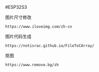#ESP32S3

图片尺寸修改
```
https://www.iloveimg.com/zh-cn
```

图片代码生成
```
https://notisrac.github.io/FileToCArray/
```

抠图
```
https://www.remove.bg/zh
```